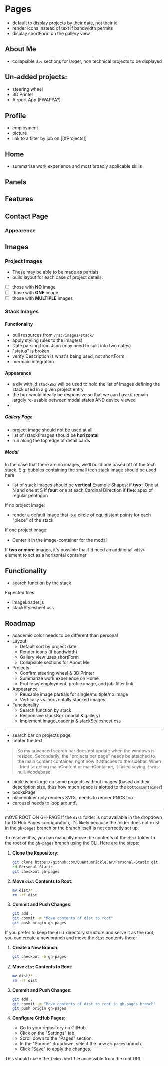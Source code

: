 # Pages
- default to display projects by their date, not their id
- render icons instead of text if bandwidth permits
- display shortForm on the gallery view

## About Me
- collapsible `div` sections for larger, non technical projects to be displayed

## Un-added projects:
- steering wheel
- 3D Printer
- Airport App (FWAPPA?)
## Profile
- employment
- picture
- link to a filter by job on [[#Projects]]

## Home

- summarize work experience and most broadly applicable skills

## Panels

## Features 

## Contact Page

### Appearence 
## Images

### Project Images
- These may be able to be made as partials 
- build layout for each case of project details: 
- [ ] those with **NO** image
- [ ] those with **ONE** image
- [ ] those with **MULTIPLE** images

### Stack Images
#### Functionality

- pull resources from `/rsc/images/stack/`
- apply styling rules to the image(s) 
- Date parsing from Json (may need to split into two dates)
- "status" is broken
- verify Description is what's being used, not shortForm
- mermaid integration

#### Appearance 

- a div with id `stackBox` will be used to hold the list of images defining the stack used in a given project entry
- the box would ideally be responsive so that we can have it remain largely re-usable between modal states AND device viewed
- 
##### Gallery Page
- project image should not be used at all
- list of (stack)images should be **horizontal**
- run along the top edge of detail cards

##### Modal

In the case that there are no images, we'll build one based off of the tech stack.  E.g:
bubbles containing the small tech stack image should be used here
- list of stack images should be **vertical**
Example Shapes:
if **two** : One at N and one at S
if **four**: one at each Cardinal Direction
if **five**: apex of regular pentagon 

If no project image:
- render a default image that is a circle of equidistant points for each "piece" of the stack

If one project image: 
- Center it in the image-container for the modal

If **two or more** images, it's possible that I'd need an additional `<div>` element to act as a horizontal container

## Functionality
- search function by the stack

Expected files:

- imageLoader.js
- stackStylesheet.css

## Roadmap
- academic color needs to be different than personal
- Layout
  - Default sort by project date
  - Render icons (if bandwidth)
  - Gallery view uses shortForm
  - Collapsible sections for About Me
- Projects
  - Confirm steering wheel & 3D Printer
  - Summarize work experience on Home
  - Profile w/ employment, profile image, and job-filter link
- Appearance
  - Reusable image partials for single/multiple/no image
  - Vertically vs. horizontally stacked images
- Functionality
  - Search function by stack
  - Responsive stackBox (modal & gallery)
  - Implement imageLoader.js & stackStylesheet.css

----

- search bar on projects page
- center the text

> So my advanced search bar does not update when the windows is resized. Secondarily, the "projects per page" needs be attached to the main content container, right now it attaches to the sidebar. When I tried targeting mainContent or mainContainer, it failed saying it was null. #codebase

- circle is too large on some projects without images (based on their description size, thus how much space is alotted to the `bottomContainer`)
- booksPage
- placeholder only renders SVGs, needs to render PNGS too
- carousel needs to loop around\



----
mOVE ROOT ON GH-PAGE
If the `dist` folder is not available in the dropdown for GitHub Pages configuration, it's likely because the folder does not exist in the `gh-pages` branch or the branch itself is not correctly set up.

To resolve this, you can manually move the contents of the `dist` folder to the root of the `gh-pages` branch using the CLI. Here are the steps:

1. **Clone the Repository**:
   ```sh
   git clone https://github.com/QuantumPickleJar/Personal-Static.git
   cd Personal-Static
   git checkout gh-pages
   ```

2. **Move `dist` Contents to Root**:
   ```sh
   mv dist/* .
   rm -rf dist
   ```

3. **Commit and Push Changes**:
   ```sh
   git add .
   git commit -m "Move contents of dist to root"
   git push origin gh-pages
   ```

If you prefer to keep the `dist` directory structure and serve it as the root, you can create a new branch and move the `dist` contents there:

1. **Create a New Branch**:
   ```sh
   git checkout -b gh-pages
   ```

2. **Move `dist` Contents to Root**:
   ```sh
   mv dist/* .
   rm -rf dist
   ```

3. **Commit and Push Changes**:
   ```sh
   git add .
   git commit -m "Move contents of dist to root in gh-pages branch"
   git push origin gh-pages
   ```

4. **Configure GitHub Pages**:
   - Go to your repository on GitHub.
   - Click on the "Settings" tab.
   - Scroll down to the "Pages" section.
   - In the "Source" dropdown, select the new `gh-pages` branch.
   - Click "Save" to apply the changes.

This should make the `index.html` file accessible from the root URL.